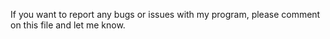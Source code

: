If you want to report any bugs or issues with my program,
please comment on this file and let me know.